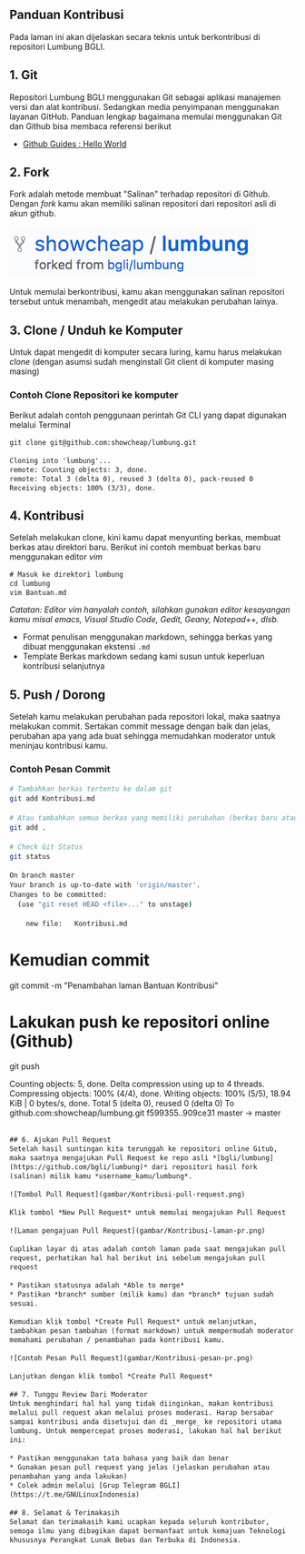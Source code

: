 ## Panduan Kontribusi

Pada laman ini akan dijelaskan secara teknis untuk berkontribusi di repositori Lumbung BGLI. 

## 1. Git
Repositori Lumbung BGLI menggunakan Git sebagai aplikasi manajemen versi dan alat kontribusi. 
Sedangkan media penyimpanan menggunakan layanan GitHub. Panduan lengkap bagaimana memulai menggunakan Git dan Github bisa membaca referensi berikut

* [Github Guides : Hello World](https://guides.github.com/activities/hello-world/)

## 2. Fork
Fork adalah metode membuat "Salinan" terhadap repositori di Github. 
Dengan _fork_ kamu akan memiliki salinan repositori dari repositori asli di akun github.

![Contoh Repositori Hasil Fork](gambar/Kontribusi-fork.png)

Untuk memulai berkontribusi, kamu akan menggunakan salinan repositori tersebut untuk menambah, mengedit atau melakukan perubahan lainya. 

## 3. Clone / Unduh ke Komputer
Untuk dapat mengedit di komputer secara luring, kamu harus melakukan *clone* (dengan asumsi sudah menginstall Git client di komputer masing masing)

### Contoh Clone Repositori ke komputer

Berikut adalah contoh penggunaan perintah Git CLI yang dapat digunakan melalui Terminal
```
git clone git@github.com:showcheap/lumbung.git

Cloning into 'lumbung'...
remote: Counting objects: 3, done.
remote: Total 3 (delta 0), reused 3 (delta 0), pack-reused 0
Receiving objects: 100% (3/3), done.
```

## 4. Kontribusi
Setelah melakukan clone, kini kamu dapat menyunting berkas, membuat berkas atau direktori baru. Berikut ini contoh membuat berkas baru menggunakan editor *vim*

```
# Masuk ke direktori lumbung
cd lumbung
vim Bantuan.md
```

_*Catatan:* Editor vim hanyalah contoh, silahkan gunakan editor kesayangan kamu misal emacs, Visual Studio Code, Gedit, Geany, Notepad++, dlsb._

* Format penulisan menggunakan markdown, sehingga berkas yang dibuat menggunakan ekstensi `.md`
* Template Berkas markdown sedang kami susun untuk keperluan kontribusi selanjutnya

## 5. Push / Dorong
Setelah kamu melakukan perubahan pada repositori lokal, maka saatnya melakukan commit. Sertakan commit message dengan baik dan jelas, perubahan apa yang ada buat sehingga memudahkan moderator untuk meninjau kontribusi kamu.

### Contoh Pesan Commit
``` bash
# Tambahkan berkas tertentu ke dalam git 
git add Kontribusi.md

# Atau tambahkan semua berkas yang memiliki perubahan (berkas baru atau berkas yang telah disunting)
git add .

# Check Git Status
git status

On branch master
Your branch is up-to-date with 'origin/master'.
Changes to be committed:
  (use "git reset HEAD <file>..." to unstage)

	new file:   Kontribusi.md
```

# Kemudian commit
git commit -m "Penambahan laman Bantuan Kontribusi"

# Lakukan push ke repositori online (Github)
git push

Counting objects: 5, done.
Delta compression using up to 4 threads.
Compressing objects: 100% (4/4), done.
Writing objects: 100% (5/5), 18.94 KiB | 0 bytes/s, done.
Total 5 (delta 0), reused 0 (delta 0)
To github.com:showcheap/lumbung.git
   f599355..909ce31  master -> master
```

## 6. Ajukan Pull Request
Setelah hasil suntingan kita terunggah ke repositori online Gitub, maka saatnya mengajukan Pull Request ke repo asli *[bgli/lumbung](https://github.com/bgli/lumbung)* dari repositori hasil fork (salinan) milik kamu *username_kamu/lumbung*.

![Tombol Pull Request](gambar/Kontribusi-pull-request.png)

Klik tombol *New Pull Request* untuk memulai mengajukan Pull Request

![Laman pengajuan Pull Request](gambar/Kontribusi-laman-pr.png)

Cuplikan layar di atas adalah contoh laman pada saat mengajukan pull request, perhatikan hal hal berikut ini sebelum mengajukan pull request

* Pastikan statusnya adalah *Able to merge*
* Pastikan *branch* sumber (milik kamu) dan *branch* tujuan sudah sesuai.

Kemudian klik tombol *Create Pull Request* untuk melanjutkan, tambahkan pesan tambahan (format markdown) untuk mempermudah moderator memahami perubahan / penambahan pada kontribusi kamu.

![Contoh Pesan Pull Request](gambar/Kontribusi-pesan-pr.png)

Lanjutkan dengan klik tombol *Create Pull Request* 

## 7. Tunggu Review Dari Moderator
Untuk menghindari hal hal yang tidak diinginkan, makan kontribusi melalui pull request akan melalui proses moderasi. Harap bersabar sampai kontribusi anda disetujui dan di _merge_ ke repositori utama lumbung. Untuk mempercepat proses moderasi, lakukan hal hal berikut ini:

* Pastikan menggunakan tata bahasa yang baik dan benar
* Gunakan pesan pull request yang jelas (jelaskan perubahan atau penambahan yang anda lakukan)
* Colek admin melalui [Grup Telegram BGLI](https://t.me/GNULinuxIndonesia)

## 8. Selamat & Terimakasih
Selamat dan terimakasih kami ucapkan kepada seluruh kontributor, semoga ilmu yang dibagikan dapat bermanfaat untuk kemajuan Teknologi khususnya Perangkat Lunak Bebas dan Terbuka di Indonesia.
